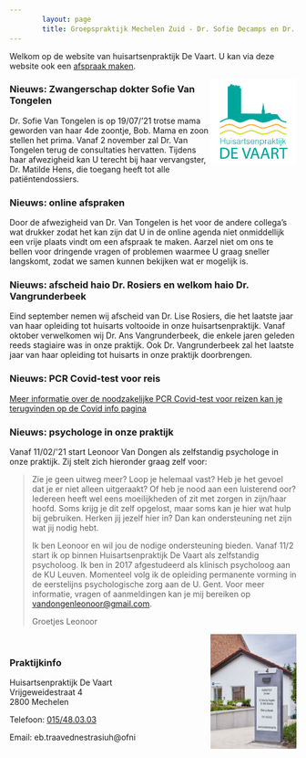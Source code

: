 ```yaml
---
        layout: page
        title: Groepspraktijk Mechelen Zuid - Dr. Sofie Decamps en Dr. Sofie Van Tongelen
---
```


Welkom op de website van huisartsenpraktijk De Vaart. U kan via deze website ook een <a href="http://www.introlution.be/clientwebsites/doctorwebsite_2/logincustom.aspx?domain=huisartsendevaart.be" target="_blank">afspraak maken</a>. 

<img src="/images/Logo_RGB.png" width="30%" align="right"/>

### Nieuws: Zwangerschap dokter Sofie Van Tongelen

Dr. Sofie Van Tongelen is op 19/07/’21 trotse mama geworden van haar 4de zoontje, Bob. Mama en zoon stellen het prima. Vanaf 2 november zal Dr. Van Tongelen terug de consultaties hervatten. Tijdens haar afwezigheid kan U terecht bij haar vervangster, Dr. Matilde Hens, die toegang heeft tot alle patiëntendossiers. 

### Nieuws: online afspraken

Door de afwezigheid van Dr. Van Tongelen is het voor de andere collega’s wat drukker zodat het kan zijn dat U in de online agenda niet onmiddellijk een vrije plaats vindt om een afspraak te maken. Aarzel niet om ons te bellen voor dringende vragen of problemen waarmee U graag sneller langskomt, zodat we samen kunnen bekijken wat er mogelijk is. 

### Nieuws: afscheid haio Dr. Rosiers en welkom haio Dr. Vangrunderbeek

Eind september nemen wij afscheid van Dr. Lise Rosiers, die het laatste jaar van haar opleiding tot huisarts voltooide in onze huisartsenpraktijk. Vanaf oktober verwelkomen wij Dr. Ans Vangrunderbeek, die enkele jaren geleden reeds stagiaire was in onze praktijk. Ook Dr. Vangrunderbeek zal het laatste jaar van haar opleiding tot huisarts in onze praktijk doorbrengen.

### Nieuws: PCR Covid-test voor reis

[Meer informatie over de noodzakelijke PCR Covid-test voor reizen kan je terugvinden op de Covid info pagina](/covid)

### Nieuws: psychologe in onze praktijk

Vanaf 11/02/'21 start Leonoor Van Dongen als zelfstandig psychologe in onze praktijk. Zij stelt zich hieronder graag zelf voor:

> Zie je geen uitweg meer? Loop je helemaal vast? Heb je het gevoel dat je er niet alleen uitgeraakt? Of heb je nood aan een luisterend oor? Iedereen heeft wel eens moeilijkheden of zit met zorgen in zijn/haar hoofd. Soms krijg je dit zelf opgelost, maar soms kan je hier wat hulp bij gebruiken. Herken jij jezelf hier in? Dan kan ondersteuning net zijn wat jij nodig hebt.
>
> Ik ben Leonoor en wil jou de nodige ondersteuning bieden. Vanaf 11/2 start ik op binnen Huisartsenpraktijk De Vaart als zelfstandig psycholoog. Ik ben in 2017 afgestudeerd als klinisch psycholoog aan de KU Leuven. Momenteel volg ik de opleiding permanente vorming in de eerstelijns psychologische zorg aan de U. Gent. Voor meer informatie, vragen of aanmeldingen kan je mij bereiken op vandongenleonoor@gmail.com.
>
> Groetjes
> Leonoor

<img src="/images/photos/vrijgeweidestraat.jpg" width="30%" align="right"/>

<br>

### Praktijkinfo

<p>
Huisartsenpraktijk De Vaart<br>
Vrijgeweidestraat 4<br>
2800 Mechelen<br>
</p>
<p>
Telefoon: <a href="tel:015/48.03.03">015/48.03.03</a>
</p>

<p>
Email: <span class="doeeensraar">eb.traavednestrasiuh@ofni</span>
</p>
